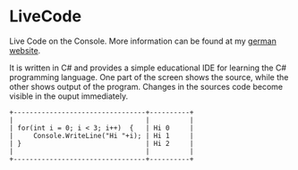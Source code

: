 LiveCode
========

Live Code on the Console. More information can be found at my [german website](https://www.bakera.de/dokuwiki/doku.php/schule/live_coding).

It is written in C# and provides a simple educational IDE for learning the C# programming language. One part of the screen shows the source, while the other shows output of the program. Changes in the sources code become visible in the ouput immediately. 

    +---------------------------------+----------+
    |                                 |          |
    | for(int i = 0; i < 3; i++)  {   | Hi 0     |
    |     Console.WriteLine("Hi "+i); | Hi 1     |
    | }                               | Hi 2     |
    |                                 |          |
    +---------------------------------+----------+
